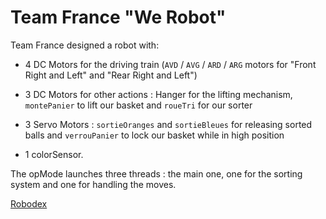 Team France "We Robot"
=====================

Team France designed a robot with:

* 4 DC Motors for the driving train (`AVD` / `AVG` / `ARD` / `ARG` motors for "Front Right and Left" and "Rear Right and Left")

* 3 DC Motors for other actions : Hanger for the lifting mechanism, `montePanier` to lift our basket and `roueTri` for our sorter

* 3 Servo Motors : `sortieOranges` and `sortieBleues` for releasing sorted balls and `verrouPanier` to lock our basket while in  high position

* 1 colorSensor.

The opMode launches three threads : the main one, one for the sorting system and one for handling the moves.


[Robodex](https://dannydoucette.wixsite.com/robodex/france)
